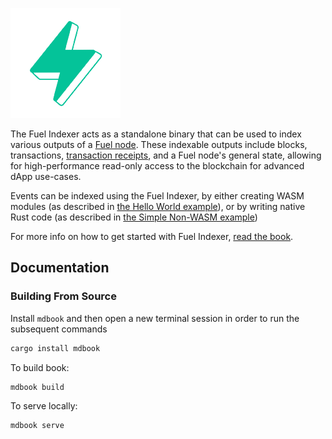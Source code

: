 ![Fuel Logo](./img/fuel.png)

The Fuel Indexer acts as a standalone binary that can be used to index various outputs of a [Fuel node](https://github.com/FuelLabs/fuel-core). These indexable outputs include blocks, transactions, [transaction receipts](https://github.com/FuelLabs/fuel-specs/blob/master/specs/protocol/tx_format.md), and a Fuel node's general state, allowing for high-performance read-only access to the blockchain for advanced dApp use-cases.

Events can be indexed using the Fuel Indexer, by either creating WASM modules (as described in [the Hello World example](./src/examples/hello-indexer.md)), or by writing native Rust code (as described in [the Simple Non-WASM example]())

For more info on how to get started with Fuel Indexer, [read the book](https://fuellabs.github.io/fuel-indexer/latest/index.html).

## Documentation

### Building From Source

Install `mdbook` and then open a new terminal session in order to run the subsequent commands

```sh
cargo install mdbook
```

To build book:

```sh
mdbook build
```

To serve locally:

```sh
mdbook serve
```

